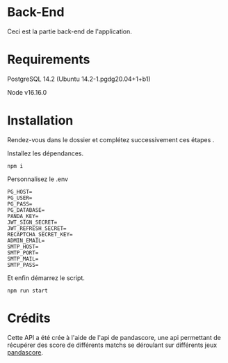 
# Back-End
Ceci est la partie back-end de l'application.


# Requirements

PostgreSQL 14.2 (Ubuntu 14.2-1.pgdg20.04+1+b1)

Node v16.16.0

# Installation
Rendez-vous dans le dossier et complétez successivement ces étapes . 

Installez les dépendances.

`npm i`

Personnalisez le .env  

```
PG_HOST=
PG_USER=
PG_PASS=
PG_DATABASE=
PANDA_KEY=
JWT_SIGN_SECRET=
JWT_REFRESH_SECRET=
RECAPTCHA_SECRET_KEY=
ADMIN_EMAIL=
SMTP_HOST=
SMTP_PORT=
SMTP_MAIL=
SMTP_PASS=

```

Et enfin démarrez le script.

`npm run start`

# Crédits

Cette API a été crée à l'aide de l'api de pandascore, une api permettant de récupérer des score de différents matchs se déroulant sur différents jeux [pandascore](https://pandascore.co/).